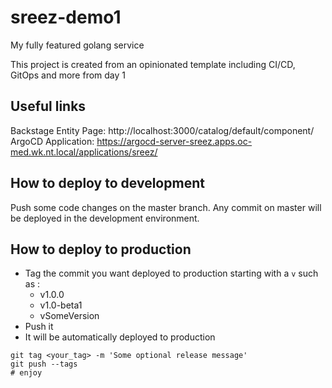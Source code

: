 # sreez-demo1

My fully featured golang service

This project is created from an opinionated template including CI/CD, GitOps and more from day 1

## Useful links
Backstage Entity Page: http://localhost:3000/catalog/default/component/
ArgoCD Application: https://argocd-server-sreez.apps.oc-med.wk.nt.local/applications/sreez/

## How to deploy to development

Push some code changes on the master branch. Any commit on master will be deployed in the development environment.

## How to deploy to production

- Tag the commit you want deployed to production starting with a `v` such as :
    - v1.0.0
    - v1.0-beta1
    - vSomeVersion
- Push it
- It will be automatically deployed to production

```
git tag <your_tag> -m 'Some optional release message'
git push --tags
# enjoy
```

